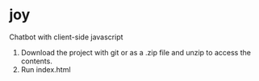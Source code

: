 # joy
Chatbot with client-side javascript

1. Download the project with git or as a .zip file and unzip to access the contents.
2. Run index.html
